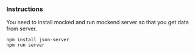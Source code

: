 ### Instructions

You need to install mocked and run mockend server so that you get data from server. 
```
npm install json-server
npm run server
```
